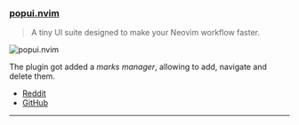 <h3 id="update-popui.nvim">
    <a href="#update-popui.nvim">
        <span class="icon-text">
            <span class="icon">
                <i class="fa-solid fa-book"></i>
            </span>
            <span>popui.nvim</span>
        </span>
    </a>
</h3>

> A tiny UI suite designed to make your Neovim workflow faster.

![popui.nvim](https://camo.githubusercontent.com/f69e6b5f8bccc9c53e3d3afa48ed1a763923e82af8f42f404aa66a1fecb4a28a/68747470733a2f2f692e696d6775722e636f6d2f6473664f556e312e706e67)

The plugin got added a _marks manager_, allowing to add, navigate and delete them.

- [Reddit](https://www.reddit.com/r/neovim/comments/z32gih/popuinvim_new_marks_manager_module_out/)
- [GitHub](https://github.com/hood/popui.nvim)

---
